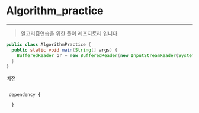 # Algorithm_practice
---
>알고리즘연습을 위한 풀이 레포지토리 
>입니다.

```java
public class AlgorithmPractice {
  public static void main(String[] args) {
    BufferedReader br = new BufferedReader(new InputStreamReader(System.in));
  }
}
```

버전
<pre>
<code>
 dependency {
  
  }
</code>
</pre>
 

